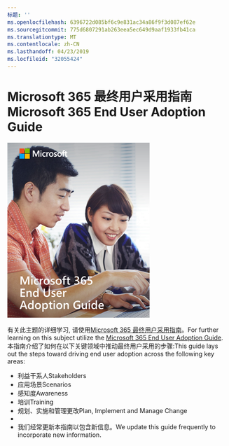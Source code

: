 ```yaml
---
标题: ''
ms.openlocfilehash: 6396722d085bf6c9e831ac34a86f9f3d087ef62e
ms.sourcegitcommit: 775d6807291ab263eea5ec649d9aaf1933fb41ca
ms.translationtype: MT
ms.contentlocale: zh-CN
ms.lasthandoff: 04/23/2019
ms.locfileid: "32055424"
---
```

# <a name="microsoft-365-end-user-adoption-guide"></a><span data-ttu-id="04957-102">Microsoft 365 最终用户采用指南</span><span class="sxs-lookup"><span data-stu-id="04957-102">Microsoft 365 End User Adoption Guide</span></span>

![Microsoft 365 采用指南](media/m365euguide.png)

<span data-ttu-id="04957-104">有关此主题的详细学习, 请使用[Microsoft 365 最终用户采用指南](https://aka.ms/adoptionguide)。</span><span class="sxs-lookup"><span data-stu-id="04957-104">For further learning on this subject utilize the [Microsoft 365 End User Adoption Guide](https://aka.ms/adoptionguide).</span></span> <span data-ttu-id="04957-105">本指南介绍了如何在以下关键领域中推动最终用户采用的步骤:</span><span class="sxs-lookup"><span data-stu-id="04957-105">This guide lays out the steps toward driving end user adoption across the following key areas:</span></span>

- <span data-ttu-id="04957-106">利益干系人</span><span class="sxs-lookup"><span data-stu-id="04957-106">Stakeholders</span></span>
- <span data-ttu-id="04957-107">应用场景</span><span class="sxs-lookup"><span data-stu-id="04957-107">Scenarios</span></span>
- <span data-ttu-id="04957-108">感知度</span><span class="sxs-lookup"><span data-stu-id="04957-108">Awareness</span></span>
- <span data-ttu-id="04957-109">培训</span><span class="sxs-lookup"><span data-stu-id="04957-109">Training</span></span> 
- <span data-ttu-id="04957-110">规划、实施和管理更改</span><span class="sxs-lookup"><span data-stu-id="04957-110">Plan, Implement and Manage Change</span></span>
- 
- <span data-ttu-id="04957-111">我们经常更新本指南以包含新信息。</span><span class="sxs-lookup"><span data-stu-id="04957-111">We update this guide frequently to incorporate new information.</span></span>